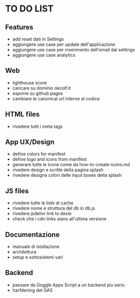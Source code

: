 # TO DO LIST

## Features

- add reset dati in Settings
- aggiungere use case per update dell'applicazione
- aggiungere use case per inserimento dell'email dai settings
- aggiungere use case analytics

## Web

- lighthouse score
- caricare su dominio okcolf.it
- esporre su github pages
- cambiare le canonical url interne al codice

## HTML files

- rivedere tutti i meta tags

## App UX/Design

- define colors for manifest  
- define logo and icons  from manifest
- generare tutte le icone come da how-to-create-icons.md
- rivedere design e scritte della pagina splash
- rivedere designa colori delle input boxes della splash

## JS files

- rivedere tutte le liste di cache
- rivedere nome e struttura del db in db.js
- rivedere jsdelivr link to dexie
- check che i cdn links siano all'ultima versione

## Documentazione

- manuale di istallazione
- architettura
- setup e sottosistemi vari

## Backend
- passare da Goggle Apps Script a un backend piu serio
- harfdening del GAS